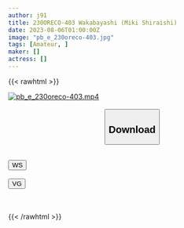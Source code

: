 ```yaml
---
author: j91
title: 230ORECO-403 Wakabayashi (Miki Shiraishi)
date: 2023-08-06T01:00:00Z
image: "pb_e_230oreco-403.jpg"
tags: [Amateur, ]
maker: []
actress: []
---
```



{{< rawhtml >}}

<div class="video" data-videoid="233w8c4gdamb">
    <a href="javascript:;">
        <img src="https://my.j91.asia/posts/pb_e_230oreco-403/pb_e_230oreco-403.jpg" width="WIDTH" height="HEIGHT" alt="pb_e_230oreco-403.mp4" loading="lazy">
    </a>
</div>

<script type="text/javascript" src="https://j91.asia/asset/on-demand-ws.js"></script>

<br>
  <link rel="stylesheet" href="https://j91.asia/asset/bs5.css">
  
  <center>
  <button class="btn btn-primary" type="button" data-bs-toggle="collapse" data-bs-target=".multi-collapse" aria-expanded="false" aria-controls="multiCollapseExample1 multiCollapseExample2"><h2>Download</h2></button></center>
</p>
<div class="row">
  <div class="col">
    <div class="collapse multi-collapse" id="multiCollapseExample1">
      <div class="card card-body">
	      	      <br>
<div class="buttons">  
<a href="https://wolfstream.tv/233w8c4gdamb"><button class="btn-hover color-3"><i class="fa fa-download"></i> WS</button></a></div>
    </div>
  </div>
</div>
  <div class="col">
    <div class="collapse multi-collapse" id="multiCollapseExample2">
      <div class="card card-body">
	      <br>
<div class="buttons">
    <a href="https://vgembed.com/v/b4ZJx2XKr2O2P3R"><button class="btn-hover color-9"><i class="fa fa-download"></i> VG</button></a></div>
<br><br>
      </div>
    </div>
  </div>
</div>

{{< /rawhtml >}}